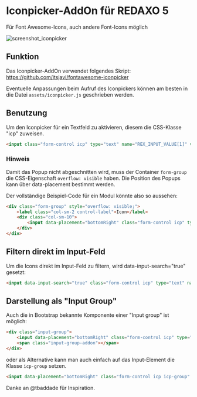 # Iconpicker-AddOn für REDAXO 5

Für Font Awesome-Icons, auch andere Font-Icons möglich

![screenshot_iconpicker](https://cloud.githubusercontent.com/assets/330160/15991766/e87b44c8-30bc-11e6-8bab-c7094d278d0d.jpg)

## Funktion

Das Iconpicker-AddOn verwendet folgendes Skript:
<a href="http://mjolnic.com/fontawesome-iconpicker/" target="_blank" href="">https://github.com/itsjavi/fontawesome-iconpicker</a></p>

Eventuelle Anpassungen beim Aufruf des Iconpickers können am besten in die Datei ```assets/iconpicker.js``` geschrieben werden.

## Benutzung

Um den Iconpicker für ein Textfeld zu aktivieren, diesem die CSS-Klasse "icp" zuweisen.
```html
<input class="form-control icp" type="text" name="REX_INPUT_VALUE[1]" value="REX_VALUE[1]">
```

### Hinweis

Damit das Popup nicht abgeschnitten wird, muss der Container `form-group` die CSS-Eigenschaft `overflow: visible` haben.
Die Position des Popups kann über data-placement bestimmt werden.

Der vollständige Beispiel-Code für ein Modul könnte also so aussehen:

```html
<div class="form-group" style="overflow: visible;">
	<label class="col-sm-2 control-label">Icon</label>
	<div class="col-sm-10">
		<input data-placement="bottomRight" class="form-control icp" type="text" name="REX_INPUT_VALUE[1]" value="REX_VALUE[1]">
	</div>
</div>
```

## Filtern direkt im Input-Feld

Um die Icons direkt im Input-Feld zu filtern, wird data-input-search="true" gesetzt:

```html
<input data-input-search="true" class="form-control icp" type="text" name="REX_INPUT_VALUE[1]" value="REX_VALUE[1]">
```

## Darstellung als "Input Group"

Auch die in Bootstrap bekannte Komponente einer "Input group" ist möglich:

```html
<div class="input-group">
	<input data-placement="bottomRight" class="form-control icp" type="text" name="REX_INPUT_VALUE[1]" value="REX_VALUE[1]">
	<span class="input-group-addon"></span>
</div>
```

oder als Alternative kann man auch einfach auf das Input-Element die Klasse ```icp-group``` setzen.

```html
<input data-placement="bottomRight" class="form-control icp icp-group" type="text" name="REX_INPUT_VALUE[1]" value="REX_VALUE[1]">
```

Danke an @tbaddade für Inspiration.
